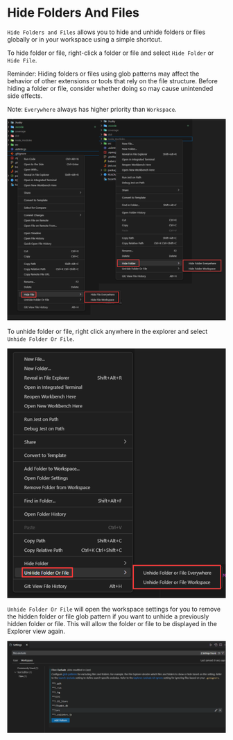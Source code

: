 # Hide Folders And Files

`Hide Folders and Files` allows you to hide and unhide folders or files globally or in your workspace using a simple shortcut.

To hide folder or file, right-click a folder or file and select `Hide Folder` or `Hide File`.

Reminder: Hiding folders or files using glob patterns may affect the behavior of other extensions or tools that rely on the file structure. Before hiding a folder or file, consider whether doing so may cause unintended side effects.

Note: `Everywhere` always has higher priority than `Workspace`.

![Select "Hide Folder" or "Hide File" from the right-click menu to hide a folder or file](https://raw.githubusercontent.com/tylim88/VS-Code-Folder-HIde/main/img/hide.png)

To unhide folder or file, right click anywhere in the explorer and select `Unhide Folder Or File`.

![Select "Unhide Folder Or File" from the right-click menu to unhide a folder or file](https://raw.githubusercontent.com/tylim88/VS-Code-Folder-HIde/main/img/unhide.png)

`Unhide Folder Or File` will open the workspace settings for you to remove the hidden folder or file glob pattern if you want to unhide a previously hidden folder or file. This will allow the folder or file to be displayed in the Explorer view again.

![remove hidden folder or file glob pattern from workspace settings](https://raw.githubusercontent.com/tylim88/VS-Code-Folder-HIde/main/img/settings.png)
